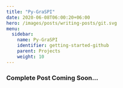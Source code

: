 ```yaml
---
title: "Py-GraSPI"
date: 2020-06-08T06:00:20+06:00
hero: /images/posts/writing-posts/git.svg
menu:
  sidebar:
    name: Py-GraSPI
    identifier: getting-started-github
    parent: Projects
    weight: 10
---
```

### Complete Post Coming Soon...
